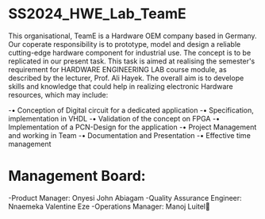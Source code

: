 # SS2024_HWE_Lab_TeamE
This organisational, TeamE is a Hardware OEM company based in Germany. Our coperate responsibility is to prototype, model and design a reliable cutting-edge hardware component for industrial use. The concept is to be replicated in our present task.  This task is aimed at realising the semester's requirement for HARDWARE ENGINEERING LAB course module, as described by the lecturer, Prof. Ali Hayek.
The overall aim is to develope skills and knowledge that could help in realizing electronic Hardware resources, which may include:

-•	Conception of Digital circuit for a dedicated application
-•	Specification, implementation in VHDL
-•	Validation of the concept on FPGA
-•	Implementation of a PCN-Design for the application
-•	Project Management and working in Team
-•	Documentation and Presentation
-•	Effective time management
# Management Board:
-Product Manager: Onyesi John Abiagam 
-Quality Assurance Engineer: Nnaemeka Valentine Eze
-Operations Manager: Manoj Luitel👑

